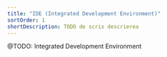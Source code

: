 ```yaml
---
title: "IDE (Integrated Development Environment)"
sortOrder: 1
shortDescription: TODO de scris descrierea
---
```


@TODO: Integrated Development Environment

